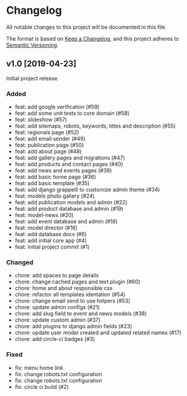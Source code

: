 # Changelog

All notable changes to this project will be documented in this file.

The format is based on [Keep a Changelog](https://keepachangelog.com/en/1.0.0/),
and this project adheres to [Semantic Versioning](https://semver.org/spec/v2.0.0.html).

## v1.0 [2019-04-23]

Initial project release

### Added

- feat: add google verification (#59)
- feat: add some unit tests to core domain (#58)
- feat: slideshow (#57)
- feat: add sitemaps, robots, keywords, titles and description (#55)
- feat: regionals page (#52)
- feat: add email sender (#49)
- feat: publication page (#50)
- feat: add about page (#48)
- feat: add gallery pages and migrations (#47)
- feat: add products and contact pages (#40)
- feat: add news and events pages (#39)
- feat: add basic home page (#36) 
- feat: add basic template (#35) 
- feat: add django grappelli to customize admin theme (#34)
- feat: models photo gallery (#24) 
- feat: add publication models and admin (#22)
- feat: add product database and admin (#19)
- feat: model-news (#20)
- feat: add event database and admin (#18)
- feat: model director (#16)
- feat: add database docs (#6) 
- feat: add initial core app (#4)
- feat: initial project commit (#1)

### Changed

- chore: add spaces to page details
- chore: change cached pages and text plugin (#60)
- chore: home and about responsible css
- chore: refactor all templates identation (#54)
- chore: change email send to use helpers (#53)
- chore: update admin configs (#21)
- chore: add slug field to event and news models (#38) 
- chore: update custom admin (#37)
- chore: add plugins to django admin fields (#23)
- chore: update user model created and updated related names (#17)
- chore: add circle-ci badges (#3)

### Fixed

- fix: menu home link
- fix: change robots.txt configuration
- fix: change robots.txt configuration
- fix: circle ci build (#2)
